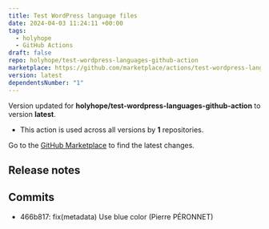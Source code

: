 ```yaml
---
title: Test WordPress language files
date: 2024-04-03 11:24:11 +00:00
tags:
  - holyhope
  - GitHub Actions
draft: false
repo: holyhope/test-wordpress-languages-github-action
marketplace: https://github.com/marketplace/actions/test-wordpress-language-files
version: latest
dependentsNumber: "1"
---
```



Version updated for **holyhope/test-wordpress-languages-github-action** to version **latest**.
- This action is used across all versions by **1** repositories.

Go to the [GitHub Marketplace](https://github.com/marketplace/actions/test-wordpress-language-files) to find the latest changes.

## Release notes

## Commits
- 466b817: fix(metadata) Use blue color (Pierre PÉRONNET)
